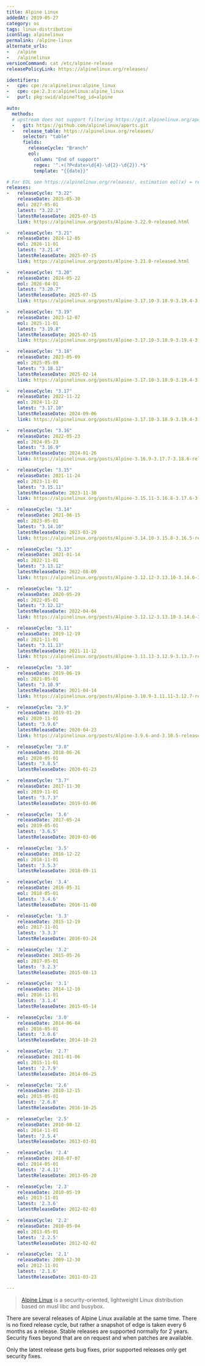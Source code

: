 ```yaml
---
title: Alpine Linux
addedAt: 2019-05-27
category: os
tags: linux-distribution
iconSlug: alpinelinux
permalink: /alpine-linux
alternate_urls:
-   /alpine
-   /alpinelinux
versionCommand: cat /etc/alpine-release
releasePolicyLink: https://alpinelinux.org/releases/

identifiers:
-   cpe: cpe:/o:alpinelinux:alpine_linux
-   cpe: cpe:2.3:o:alpinelinux:alpine_linux
-   purl: pkg:swid/alpine?tag_id=alpine

auto:
  methods:
  # upstream does not support filtering https://git.alpinelinux.org/aports
  -   git: https://github.com/alpinelinux/aports.git
  -   release_table: https://alpinelinux.org/releases/
      selector: "table"
      fields:
        releaseCycle: "Branch"
        eol:
          column: "End of support"
          regex: '^.+(?P<date>\d{4}-\d{2}-\d{2}).*$'
          template: "{{date}}"

# For EOL see https://alpinelinux.org/releases/, estimation eol(x) = releaseDate(x) + 2 years
releases:
-   releaseCycle: "3.22"
    releaseDate: 2025-05-30
    eol: 2027-05-01
    latest: "3.22.1"
    latestReleaseDate: 2025-07-15
    link: https://alpinelinux.org/posts/Alpine-3.22.0-released.html

-   releaseCycle: "3.21"
    releaseDate: 2024-12-05
    eol: 2026-11-01
    latest: "3.21.4"
    latestReleaseDate: 2025-07-15
    link: https://alpinelinux.org/posts/Alpine-3.21.0-released.html

-   releaseCycle: "3.20"
    releaseDate: 2024-05-22
    eol: 2026-04-01
    latest: "3.20.7"
    latestReleaseDate: 2025-07-15
    link: https://alpinelinux.org/posts/Alpine-3.17.10-3.18.9-3.19.4-3.20.3-released.html

-   releaseCycle: "3.19"
    releaseDate: 2023-12-07
    eol: 2025-11-01
    latest: "3.19.8"
    latestReleaseDate: 2025-07-15
    link: https://alpinelinux.org/posts/Alpine-3.17.10-3.18.9-3.19.4-3.20.3-released.html

-   releaseCycle: "3.18"
    releaseDate: 2023-05-09
    eol: 2025-05-09
    latest: "3.18.12"
    latestReleaseDate: 2025-02-14
    link: https://alpinelinux.org/posts/Alpine-3.17.10-3.18.9-3.19.4-3.20.3-released.html

-   releaseCycle: "3.17"
    releaseDate: 2022-11-22
    eol: 2024-11-22
    latest: "3.17.10"
    latestReleaseDate: 2024-09-06
    link: https://alpinelinux.org/posts/Alpine-3.17.10-3.18.9-3.19.4-3.20.3-released.html

-   releaseCycle: "3.16"
    releaseDate: 2022-05-23
    eol: 2024-05-23
    latest: "3.16.9"
    latestReleaseDate: 2024-01-26
    link: https://alpinelinux.org/posts/Alpine-3.16.9-3.17.7-3.18.6-released.html

-   releaseCycle: "3.15"
    releaseDate: 2021-11-24
    eol: 2023-11-01
    latest: "3.15.11"
    latestReleaseDate: 2023-11-30
    link: https://alpinelinux.org/posts/Alpine-3.15.11-3.16.8-3.17.6-3.18.5-released.html

-   releaseCycle: "3.14"
    releaseDate: 2021-06-15
    eol: 2023-05-01
    latest: "3.14.10"
    latestReleaseDate: 2023-03-29
    link: https://alpinelinux.org/posts/Alpine-3.14.10-3.15.8-3.16.5-released.html

-   releaseCycle: "3.13"
    releaseDate: 2021-01-14
    eol: 2022-11-01
    latest: "3.13.12"
    latestReleaseDate: 2022-08-09
    link: https://alpinelinux.org/posts/Alpine-3.12.12-3.13.10-3.14.6-3.15.4-released.html

-   releaseCycle: "3.12"
    releaseDate: 2020-05-29
    eol: 2022-05-01
    latest: "3.12.12"
    latestReleaseDate: 2022-04-04
    link: https://alpinelinux.org/posts/Alpine-3.12.12-3.13.10-3.14.6-3.15.4-released.html

-   releaseCycle: "3.11"
    releaseDate: 2019-12-19
    eol: 2021-11-01
    latest: "3.11.13"
    latestReleaseDate: 2021-11-12
    link: https://alpinelinux.org/posts/Alpine-3.11.13-3.12.9-3.13.7-released.html

-   releaseCycle: "3.10"
    releaseDate: 2019-06-19
    eol: 2021-05-01
    latest: "3.10.9"
    latestReleaseDate: 2021-04-14
    link: https://alpinelinux.org/posts/Alpine-3.10.9-3.11.11-3.12.7-released.html

-   releaseCycle: "3.9"
    releaseDate: 2019-01-29
    eol: 2020-11-01
    latest: "3.9.6"
    latestReleaseDate: 2020-04-23
    link: https://alpinelinux.org/posts/Alpine-3.9.6-and-3.10.5-released.html

-   releaseCycle: "3.8"
    releaseDate: 2018-06-26
    eol: 2020-05-01
    latest: "3.8.5"
    latestReleaseDate: 2020-01-23

-   releaseCycle: "3.7"
    releaseDate: 2017-11-30
    eol: 2019-11-01
    latest: "3.7.3"
    latestReleaseDate: 2019-03-06

-   releaseCycle: '3.6'
    releaseDate: 2017-05-24
    eol: 2019-05-01
    latest: '3.6.5'
    latestReleaseDate: 2019-03-06

-   releaseCycle: '3.5'
    releaseDate: 2016-12-22
    eol: 2018-11-01
    latest: '3.5.3'
    latestReleaseDate: 2018-09-11

-   releaseCycle: '3.4'
    releaseDate: 2016-05-31
    eol: 2018-05-01
    latest: '3.4.6'
    latestReleaseDate: 2016-11-08

-   releaseCycle: '3.3'
    releaseDate: 2015-12-19
    eol: 2017-11-01
    latest: '3.3.3'
    latestReleaseDate: 2016-03-24

-   releaseCycle: '3.2'
    releaseDate: 2015-05-26
    eol: 2017-05-01
    latest: '3.2.3'
    latestReleaseDate: 2015-08-13

-   releaseCycle: '3.1'
    releaseDate: 2014-12-10
    eol: 2016-11-01
    latest: '3.1.4'
    latestReleaseDate: 2015-05-14

-   releaseCycle: '3.0'
    releaseDate: 2014-06-04
    eol: 2016-05-01
    latest: '3.0.6'
    latestReleaseDate: 2014-10-23

-   releaseCycle: '2.7'
    releaseDate: 2011-01-06
    eol: 2015-11-01
    latest: '2.7.9'
    latestReleaseDate: 2014-06-25

-   releaseCycle: '2.6'
    releaseDate: 2010-12-15
    eol: 2015-05-01
    latest: '2.6.8'
    latestReleaseDate: 2016-10-25

-   releaseCycle: '2.5'
    releaseDate: 2010-08-12
    eol: 2014-11-01
    latest: '2.5.4'
    latestReleaseDate: 2013-03-01

-   releaseCycle: '2.4'
    releaseDate: 2010-07-07
    eol: 2014-05-01
    latest: '2.4.11'
    latestReleaseDate: 2013-05-20

-   releaseCycle: '2.3'
    releaseDate: 2010-05-19
    eol: 2013-11-01
    latest: '2.3.6'
    latestReleaseDate: 2012-02-03

-   releaseCycle: '2.2'
    releaseDate: 2010-05-04
    eol: 2013-05-01
    latest: '2.2.5'
    latestReleaseDate: 2012-02-02

-   releaseCycle: '2.1'
    releaseDate: 2009-12-30
    eol: 2012-11-01
    latest: '2.1.6'
    latestReleaseDate: 2011-03-23

---
```


> [Alpine Linux](https://alpinelinux.org/) is a security-oriented, lightweight Linux distribution
> based on musl libc and busybox.

There are several releases of Alpine Linux available at the same time. There is no fixed release
cycle, but rather a snapshot of edge is taken every 6 months as a release. Stable releases are
supported normally for 2 years. Security fixes beyond that are on request and when patches are
available.

Only the latest release gets bug fixes, prior supported releases only
get security fixes.
